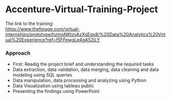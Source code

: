 # Accenture-Virtual-Training-Project

 The link to the training:\
 https://www.theforage.com/virtual-internships/prototype/hzmoNKtzvAzXsEqx8/%20Data%20Analytics%20Virtual%20Experience?ref=f5FFewgLe4gA52iLY
 
 ### Approach
 
 * First: Readig the project brief and understanding the required tasks
 * Data extraction, data validation, data merging, data cleaning and data modeling using SQL queries
 * Data manipulation, data processing and analyzing using Python
 * Data Visualization using tableau public
 * Presenting the findings using PowerPoint  
